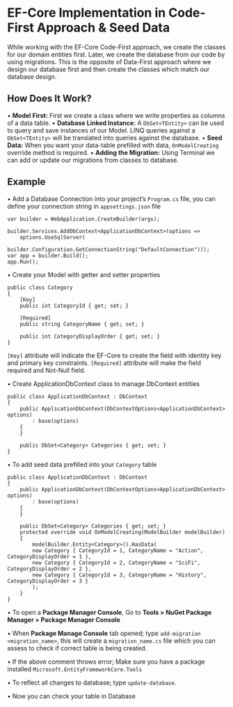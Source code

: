 # EF-Core Implementation in Code-First Approach & Seed Data

While working with the EF-Core Code-First approach, we create the classes for our domain entities first. Later, we create the database from our code by using migrations. This is the opposite of Data-First approach where we design our database first and then create the classes which match our database design.

## How Does It Work?
•	**Model First:** First we create a class where we write properties as columns of a data table.
•	**Database Linked Instance:** A `DbSet<TEntity>` can be used to query and save instances of our Model. LINQ queries against a `DbSet<TEntity>` will be translated into queries against the database.
•	**Seed Data:** When you want your data-table prefilled with data, `OnModelCreating` override method is required.
•	**Adding the Migration:** Using Terminal we can add or update our migrations from classes to database.

## Example
•	Add a Database Connection into your project’s `Program.cs` file, you can define your connection string in `appsettings.json` file

```
var builder = WebApplication.CreateBuilder(args);

builder.Services.AddDbContext<ApplicationDbContext>(options =>
    options.UseSqlServer(
        builder.Configuration.GetConnectionString("DefaultConnection")));
var app = builder.Build();
app.Run();
```

•	Create your Model with getter and setter properties

```
public class Category
{
    [Key]
    public int CategoryId { get; set; }

    [Required]
    public string CategoryName { get; set; }

    public int CategoryDisplayOrder { get; set; }
}
```

`[Key]` attribute will indicate the EF-Core to create the field with identity key and primary key constraints.
`[Required]` attribute will make the field required and Not-Null field.

•	Create ApplicationDbContext class to manage DbContext entities

```
public class ApplicationDbContext : DbContext
{
    public ApplicationDbContext(DbContextOptions<ApplicationDbContext> options)
        : base(options)
    {
    }

    public DbSet<Category> Categories { get; set; }
}
```

•	To add seed data prefilled into your `Category` table

```
public class ApplicationDbContext : DbContext
{
    public ApplicationDbContext(DbContextOptions<ApplicationDbContext> options)
        : base(options)
    {
    }

    public DbSet<Category> Categories { get; set; } 
    protected override void OnModelCreating(ModelBuilder modelBuilder)
    {
        modelBuilder.Entity<Category>().HasData(
    	new Category { CategoryId = 1, CategoryName = "Action", CategoryDisplayOrder = 1 },
    	new Category { CategoryId = 2, CategoryName = "SciFi", CategoryDisplayOrder = 2 },
    	new Category { CategoryId = 3, CategoryName = "History", CategoryDisplayOrder = 3 }
        );
    }
}
```

•	To open a **Package Manager Console**, Go to **Tools > NuGet Package Manager > Package Manager Console**
 
•	When **Package Manage Console** tab opened; type `add-migration <migration_name>`, this will create a `migration_name.cs` file which you can assess to check if correct table is being created.
 
•	If the above comment throws error; Make sure you have a package installed `Microsoft.EntityFrameworkCore.Tools`

•	To reflect all changes to database; type `update-database`.

 
•	Now you can check your table in Database
 

